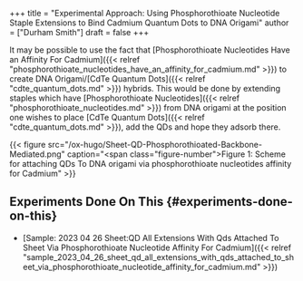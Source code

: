 +++
title = "Experimental Approach: Using Phosphorothioate Nucleotide Staple Extensions to Bind Cadmium Quantum Dots to DNA Origami"
author = ["Durham Smith"]
draft = false
+++

It may be possible to use the fact that [Phosphorothioate Nucleotides Have an Affinity For Cadmium]({{< relref "phosphorothioate_nucleotides_have_an_affinity_for_cadmium.md" >}}) to create DNA Origami/[CdTe Quantum Dots]({{< relref "cdte_quantum_dots.md" >}}) hybrids. This would be done by extending staples which have [Phosphorothioate Nucleotides]({{< relref "phosphorothioate_nucleotides.md" >}}) from DNA origami at the position one wishes to place [CdTe Quantum Dots]({{< relref "cdte_quantum_dots.md" >}}), add the QDs and hope they adsorb there.

<a id="figure--fig:sheet-qd-phosphorothioate-cd"></a>

{{< figure src="/ox-hugo/Sheet-QD-Phosphorothioated-Backbone-Mediated.png" caption="<span class=\"figure-number\">Figure 1: </span>Scheme for attaching QDs To DNA origami via phosphorothioate nucleotides affinity for Cadmium" >}}


## Experiments Done On This {#experiments-done-on-this}

-   [Sample: 2023 04 26 Sheet:QD All Extensions With Qds Attached To Sheet Via Phosphorothioate Nucleotide Affinity For Cadmium]({{< relref "sample_2023_04_26_sheet_qd_all_extensions_with_qds_attached_to_sheet_via_phosphorothioate_nucleotide_affinity_for_cadmium.md" >}})
